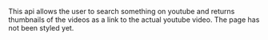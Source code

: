 This api allows the user to search something on youtube 
and returns thumbnails of the videos as a link to the 
actual youtube video. The page has not been styled yet.
